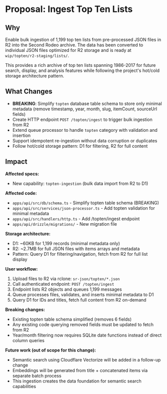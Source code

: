# Proposal: Ingest Top Ten Lists

## Why

Enable bulk ingestion of 1,199 top ten lists from pre-processed JSON files in R2 into the Second Rodeo archive. The data has been converted to individual JSON files optimized for R2 storage and is ready at `wip/topten/r2-staging/lists/`.

This provides a rich archive of top ten lists spanning 1986-2017 for future search, display, and analysis features while following the project's hot/cold storage architecture pattern.

## What Changes

- **BREAKING**: Simplify `topten` database table schema to store only minimal metadata (remove timestamp, year, month, slug, itemCount, sourceUrl fields)
- Create HTTP endpoint `POST /topten/ingest` to trigger bulk ingestion from R2
- Extend queue processor to handle `topten` category with validation and insertion
- Support idempotent re-ingestion without data corruption or duplicates
- Follow hot/cold storage pattern: D1 for filtering, R2 for full content

## Impact

**Affected specs:**
- New capability: `topten-ingestion` (bulk data import from R2 to D1)

**Affected code:**
- `apps/api/src/db/schema.ts` - Simplify topten table schema (BREAKING)
- `apps/api/src/services/json-processor.ts` - Add topten validation for minimal metadata
- `apps/api/src/handlers/http.ts` - Add /topten/ingest endpoint
- `apps/api/drizzle/migrations/` - New migration file

**Storage architecture:**
- D1: ~60KB for 1,199 records (minimal metadata only)
- R2: ~2.7MB for full JSON files with items arrays and metadata
- Pattern: Query D1 for filtering/navigation, fetch from R2 for full list display

**User workflow:**
1. Upload files to R2 via rclone: `sr-json/topten/*.json`
2. Call authenticated endpoint: `POST /topten/ingest`
3. Endpoint lists R2 objects and queues 1,199 messages
4. Queue processes files, validates, and inserts minimal metadata to D1
5. Query D1 for IDs and titles, fetch full content from R2 on-demand

**Breaking changes:**
- Existing topten table schema simplified (removes 6 fields)
- Any existing code querying removed fields must be updated to fetch from R2
- Year/month filtering now requires SQLite date functions instead of direct column queries

**Future work (out of scope for this change):**
- Semantic search using Cloudflare Vectorize will be added in a follow-up change
- Embeddings will be generated from title + concatenated items via separate batch process
- This ingestion creates the data foundation for semantic search capabilities
